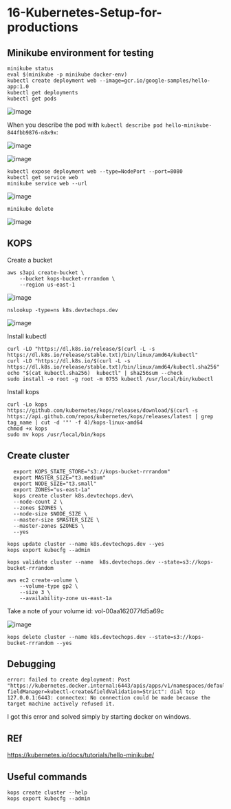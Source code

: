 # 16-Kubernetes-Setup-for-productions
## Minikube environment for testing

```
minikube status
eval $(minikube -p minikube docker-env)
kubectl create deployment web --image=gcr.io/google-samples/hello-app:1.0
kubectl get deployments
kubectl get pods
```

![image](https://user-images.githubusercontent.com/96833570/221562064-100866ca-30a1-4af5-801b-a6e0f94e5a3b.png)

When you describe the pod with `kubectl describe pod hello-minikube-844fbb9876-n8x9x`:

![image](https://user-images.githubusercontent.com/96833570/221564734-3d87677c-242d-45e3-9f8f-db40aed48871.png)

![image](https://user-images.githubusercontent.com/96833570/221588149-bac58f3b-7426-4fa5-9062-27bed22cdbfe.png)


```
kubectl expose deployment web --type=NodePort --port=8080
kubectl get service web
minikube service web --url
```

![image](https://user-images.githubusercontent.com/96833570/221588431-0583abdf-536c-4581-9dd8-f9245a35748c.png)

`minikube delete`

![image](https://user-images.githubusercontent.com/96833570/221588821-6e2fb5b3-8238-4e63-a413-4177efbfca41.png)




## KOPS

Create a bucket

```
aws s3api create-bucket \
    --bucket kops-bucket-rrrandom \
    --region us-east-1
```

![image](https://user-images.githubusercontent.com/96833570/221595464-283d93f0-16bc-4985-b468-35f9f48acc0b.png)

`nslookup -type=ns k8s.devtechops.dev`

![image](https://user-images.githubusercontent.com/96833570/221597041-10ee7712-8d87-4d64-bbdf-48b53a57642f.png)

Install kubectl

```
curl -LO "https://dl.k8s.io/release/$(curl -L -s https://dl.k8s.io/release/stable.txt)/bin/linux/amd64/kubectl"
curl -LO "https://dl.k8s.io/$(curl -L -s https://dl.k8s.io/release/stable.txt)/bin/linux/amd64/kubectl.sha256"
echo "$(cat kubectl.sha256)  kubectl" | sha256sum --check
sudo install -o root -g root -m 0755 kubectl /usr/local/bin/kubectl

```

Install kops

```
curl -Lo kops https://github.com/kubernetes/kops/releases/download/$(curl -s https://api.github.com/repos/kubernetes/kops/releases/latest | grep tag_name | cut -d '"' -f 4)/kops-linux-amd64
chmod +x kops
sudo mv kops /usr/local/bin/kops
```

## Create cluster


```
  export KOPS_STATE_STORE="s3://kops-bucket-rrrandom"
  export MASTER_SIZE="t3.medium"
  export NODE_SIZE="t3.small"
  export ZONES="us-east-1a"
  kops create cluster k8s.devtechops.dev\
  --node-count 2 \
  --zones $ZONES \
  --node-size $NODE_SIZE \
  --master-size $MASTER_SIZE \
  --master-zones $ZONES \
  --yes
```


```
kops update cluster --name k8s.devtechops.dev --yes
kops export kubecfg --admin
```

```
kops validate cluster --name  k8s.devtechops.dev --state=s3://kops-bucket-rrrandom
```

```
aws ec2 create-volume \
    --volume-type gp2 \
    --size 3 \
    --availability-zone us-east-1a
```

Take a note of your volume id: vol-00aa162077fd5a69c

![image](https://user-images.githubusercontent.com/96833570/221618935-22531589-2884-4ced-963d-4fd54b637cea.png)


```
kops delete cluster --name k8s.devtechops.dev --state=s3://kops-bucket-rrrandom --yes
```


## Debugging 

```
error: failed to create deployment: Post "https://kubernetes.docker.internal:6443/apis/apps/v1/namespaces/default/deployments?fieldManager=kubectl-create&fieldValidation=Strict": dial tcp 127.0.0.1:6443: connectex: No connection could be made because the target machine actively refused it.
```

I got this error and solved simply by starting docker on windows.



## REf

https://kubernetes.io/docs/tutorials/hello-minikube/

## Useful commands

```
kops create cluster --help
kops export kubecfg --admin
```
